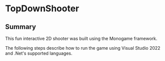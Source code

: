 # TopDownShooter

## Summary
This fun interactive 2D shooter was built using the Monogame framework.

The following steps describe how to run the game using Visual Studio 2022 and .Net's supported languages.
